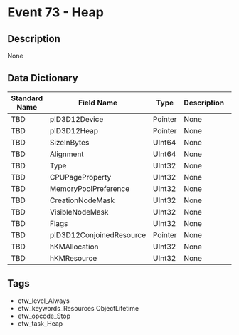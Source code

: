 # Event 73 - Heap

## Description
None

## Data Dictionary
|Standard Name|Field Name|Type|Description|Sample Value|
|---|---|---|---|---|
|TBD|pID3D12Device|Pointer|None|`None`|
|TBD|pID3D12Heap|Pointer|None|`None`|
|TBD|SizeInBytes|UInt64|None|`None`|
|TBD|Alignment|UInt64|None|`None`|
|TBD|Type|UInt32|None|`None`|
|TBD|CPUPageProperty|UInt32|None|`None`|
|TBD|MemoryPoolPreference|UInt32|None|`None`|
|TBD|CreationNodeMask|UInt32|None|`None`|
|TBD|VisibleNodeMask|UInt32|None|`None`|
|TBD|Flags|UInt32|None|`None`|
|TBD|pID3D12ConjoinedResource|Pointer|None|`None`|
|TBD|hKMAllocation|UInt32|None|`None`|
|TBD|hKMResource|UInt32|None|`None`|

## Tags
* etw_level_Always
* etw_keywords_Resources ObjectLifetime
* etw_opcode_Stop
* etw_task_Heap